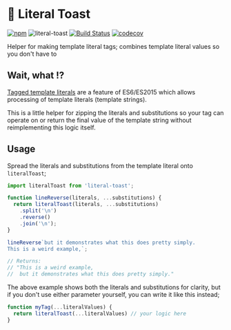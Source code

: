 # 🍞 Literal Toast
[![npm](https://img.shields.io/npm/v/literal-toast.svg?maxAge=2592000)](https://www.npmjs.com/package/literal-toast) ![literal-toast](https://img.shields.io/npm/l/literal-toast.svg?maxAge=2592000)  [![Build Status](https://travis-ci.org/ticky/literal-toast.svg?branch=master)](https://travis-ci.org/ticky/literal-toast) [![codecov](https://codecov.io/gh/ticky/literal-toast/branch/master/graph/badge.svg)](https://codecov.io/gh/ticky/literal-toast)

Helper for making template literal tags; combines template literal values so you don't have to

## Wait, what ⁉️

[Tagged template literals](https://developer.mozilla.org/en-US/docs/Web/JavaScript/Reference/Template_literals#Tagged_template_literals) are a feature of ES6/ES2015 which allows processing of template literals (template strings).

This is a little helper for zipping the literals and substitutions so your tag can operate on or return the final value of the template string without reimplementing this logic itself.

## Usage

Spread the literals and substitutions from the template literal onto `literalToast`;

```javascript
import literalToast from 'literal-toast';

function lineReverse(literals, ...substitutions) {
  return literalToast(literals, ...substitutions)
    .split('\n')
    .reverse()
    .join('\n');
}

lineReverse`but it demonstrates what this does pretty simply.
This is a weird example,`;

// Returns:
// "This is a weird example,
//  but it demonstrates what this does pretty simply."

```

The above example shows both the literals and substitutions for clarity, but if you don't use either parameter yourself, you can write it like this instead;

```javascript
function myTag(...literalValues) {
  return literalToast(...literalValues) // your logic here
}
```
